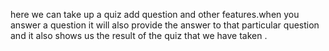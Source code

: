 here we can take up a quiz add question and other features.when you answer a question it will also provide the answer to that particular question and it also shows us the result of the quiz that we have taken .
